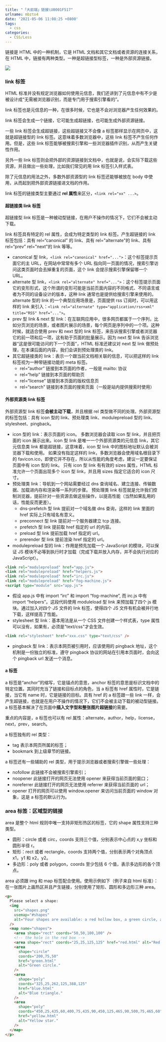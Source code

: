 ```yaml
---
title: "「大前端」链接\U0001F517"
urlname: mbzto4
date: '2021-05-06 11:08:25 +0800'
tags:
  - css
categories:
  - CSS/Less
---
```


链接是 HTML 中的一种机制，它是 HTML 文档和其它文档或者资源的连接关系，在 HTML 中，链接有两种类型。一种是超链接型标签，一种是外部资源链接。

![](https://cdn.nlark.com/yuque/0/2021/png/250093/1620270517981-020e14be-3c75-4002-bc3b-53dda82085dd.png#height=1100&id=pgt3Z&originHeight=1100&originWidth=702&originalType=binary∶=1&size=0&status=done&style=none&width=702)

### link 标签

HTML 标准并没有规定浏览器如何使用元信息，我们还讲到了元信息中有不少是被设计成“无需被浏览器识别，而是专门用于搜索引擎看的”。

link 标签也是元信息的一种，在很多时候，它也是不会对浏览器产生任何效果的。

link 标签会生成一个链接，它可能生成超链接，也可能生成外部资源链接。

一些 link 标签会生成超链接，这些超链接又不会像 a 标签那样显示在网页中，这就是超链接型的 link 标签。这意味着多数浏览器中，这些 link 标签不产生任何作用。但是，这些 link 标签能够被搜索引擎和一些浏览器插件识别，从而产生关键性作用。

另外一些 link 标签则会把外部的资源链接到文档中，也就是说，会实际下载这些资源，并且做出一些处理，比如我们常见的用 link 标签引入样式表。

除了元信息的用法之外，多数外部资源型的 link 标签还能够被放在 body 中使用，从而起到把外部资源链接进文档的作用。

link 标签的链接类型主要通过 **rel 属性**来区分，`<link rel="xx" ...>`。

#### 超链接类 link 标签

超链接型 link 标签是一种被动型链接，在用户不操作的情况下，它们不会被主动下载。

link 标签具有特定的 rel 属性，会成为特定类型的 link 标签。产生超链接的 link 标签包括：具有 rel=“canonical” 的 link、具有 rel="alternate"的 link、具有 rel=“prev” rel="next"的 link 等等。

- canonical 型 link，`<link rel="canonical" href="...">`：这个标签提示页面它的主 URL，在网站中常常有多个 URL 指向同一页面的情况，搜索引擎访问这类页面时会去掉重复的页面，这个 link 会提示搜索引擎保留哪一个 URL。
- alternate 型 link，`<link rel="alternate" href="...">`：这个标签提示页面它的变形形式，这个所谓的变形可能是当前页面内容的不同格式、不同语言或者为不同的设备设计的版本，这种 link 通常也是提供给搜索引擎来使用的。alternate 型的 link 的一个典型应用场景是，页面提供 rss 订阅时，可以用这样的 link 来引入：`<link rel="alternate" type="application/rss+xml" title="RSS" href="...">`。
- prev 型 link & next 型 link：在互联网应用中，很多网页都属于一个序列，比如分页浏览的场景，或者图片展示的场景，每个网页是序列中的一个项。这种时候，就适合使用 prev 和 next 型的 link 标签，来告诉搜索引擎或者浏览器它的前一项和后一项，这有助于页面的批量展示。因为 next 型 link 告诉浏览器“这是很可能访问的下一个页面”，HTML 标准还建议对 next 型 link 做预处理，在本课后面的内容，我们会讲到预处理类的 link。
- 其它超链接类的 link：表示一个跟当前文档相关联的信息，可以把这样的 link 标签视为一种带链接功能的 meta 标签。
  - rel=“author” 链接到本页面的作者，一般是 mailto: 协议
  - rel=“help” 链接到本页面的帮助页
  - rel=“license” 链接到本页面的版权信息页
  - rel=“search” 链接到本页面的搜索页面（一般是站内提供搜索时使用）

#### 外部资源类 link 标签

外部资源型 link 标签**会被主动下载**，并且根据 rel 类型做不同的处理。外部资源型的标签包括：具有 icon 型的 link、预处理类 link、modulepreload 型的 link、stylesheet、pingback。

- icon 型的 link：表示页面的 icon。
  多数浏览器会读取 icon 型 link，并且把页面的 icon 展示出来。icon 型 link 是唯一一个外部资源类的元信息 link，其它元信息类 link 都是超链接，这意味着，icon 型 link 中的图标地址默认会被浏览器下载和使用。
  如果没有指定这样的 link，多数浏览器会使用域名根目录下的 favicon.ico，即使它并不存在，所以从性能的角度考虑，建议一定要保证页面中有 icon 型的 link。
  只有 icon 型 link 有有效的 sizes 属性，HTML 标准允许一个页面出现多个 icon 型 link，并且用 sizes 指定它适合的 icon 尺寸。
- 预处理类 link：导航到一个网站需要经过 dns 查询域名、建立连接、传输数据、加载进内存和渲染等一系列的步骤。
  预处理类 link 标签就是允许我们控制浏览器，提前针对一些资源去做这些操作，以提高性能（当然如果乱用的话，性能反而更差）。
  - dns-prefetch 型 link 提前对一个域名做 dns 查询，这样的 link 里面的 href 实际上只有域名有意义。
  - preconnect 型 link 提前对一个服务器建立 tcp 连接。
  - prefetch 型 link 提前取 href 指定的 url 的内容。
  - preload 型 link 提前加载 href 指定的 url。
  - prerender 型 link 提前渲染 href 指定的 url。
- modulepreload 型的 link：作用是预先加载一个 JavaScript 的模块，可以保证 JS 模块不必等到执行时才加载（完成下载并放入内存，并不会执行对应的 JavaScript）。

```html
<link rel="modulepreload" href="app.js">
<link rel="modulepreload" href="helpers.js">
<link rel="modulepreload" href="irc.js">
<link rel="modulepreload" href="fog-machine.js">
<script type="module" src="app.js">
```

- 假设 app.js 中有 import “irc” 和 import “fog-machine”, 而 irc.js 中有 import “helpers”。这段代码使用 moduleload 型 link 来预加载了四个 js 模块。通过加入对四个 JS 文件的 link 标签，使得四个 JS 文件有机会被并行地下载，这样提高了性能。
- stylesheet 型 link：基本用法是从一个 CSS 文件创建一个样式表，type 属性可以没有，如果有，必须是"text/css"才会生效。

```html
<link rel="stylesheet" href="xxx.css" type="text/css" />
```

- pingback 型 link：表示本网页被引用时，应该使用的 pingback 地址，这个机制是一份独立的标准，遵守 pingback 协议的网站在引用本页面时，会向这个 pingback url 发送一个消息。

#### a 标签

a 标签是“anchor”的缩写，它是锚点的意思，anchor 标签的意思是标识文档中的特定位置。其同时充当了链接和目标点的角色，当 a 标签有 href 属性时，它是链接，当它有 name 时，它是链接的目标。具有 href 的 a 标签跟一些 link 一样，会产生超链接，也就是在用户不操作的情况下，它们不会被主动下载的被动型链接。a 标签基本解决了在页面中**插入文字型和整张图片超链接**的需要。

重点的内容是，a 标签也可以有 rel 属性：alternate，author，help，license，next，prev，search。

a 标签独有的 rel 类型：

- tag 表示本网页所属的标签；
- bookmark 到上级章节的链接。

a 标签还有一些辅助的 rel 类型，用于提示浏览器或者搜索引擎做一些处理：

- nofollow 此链接不会被搜索引擎索引；
- noopener 此链接打开的网页无法使用 opener 来获得当前页面的窗口；
- noreferrer 此链接打开的网页无法使用 referrer 来获得当前页面的 url；
- opener 打开的网页可以使用 window.opener 来访问当前页面的 window 对象，这是 a 标签的默认行为。

### area 标签：区域型的链接

area 是整个 html 规则中唯一支持非矩形热区的标签，它的 shape 属性支持三种类型。

- 圆形：circle 或者 circ，coords 支持三个值，分别表示中心点的 x,y 坐标和圆形半径 r。
- 矩形：rect 或者 rectangle，coords 支持两个值，分别表示两个对角顶点 x1，y1 和 x2，y2。
- 多边形：poly 或者 polygon，coords 至少包括 6 个值，表示多边形的各个顶点。

area 必须跟 img 和 map 标签配合使用。使用示例如下（例子来自 html 标准）：在一张图片上画热区并且产生链接，分别使用了矩形、圆形和多边形三种 area。

```html
<p>
  Please select a shape:
  <img
    src="shapes.png"
    usemap="#shapes"
    alt="Four shapes are available: a red hollow box, a green circle, a blue triangle, and a yellow four-pointed star."
  />
  <map name="shapes">
    <area shape="rect" coords="50,50,100,100" />
    <!-- the hole in the red box -->
    <area shape="rect" coords="25,25,125,125" href="red.html" alt="Red box." />
    <area
      shape="circle"
      coords="200,75,50"
      href="green.html"
      alt="Green circle."
    />
    <area
      shape="poly"
      coords="325,25,262,125,388,125"
      href="blue.html"
      alt="Blue triangle."
    />
    <area
      shape="poly"
      coords="450,25,435,60,400,75,435,90,450,125,465,90,500,75,465,60"
      href="yellow.html"
      alt="Yellow star."
    />
  </map>
</p>
```
